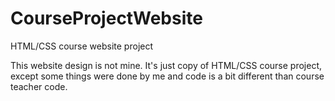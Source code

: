 # CourseProjectWebsite
HTML/CSS course website project

This website design is not mine. It's just copy of HTML/CSS course project, except some things were done by me and code is a bit different than course teacher code.
